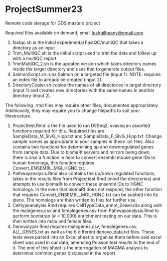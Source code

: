 # ProjectSummer23
Remote code storage for GDS masters project


Required files available on demand, email joshgilheany@gmail.com

1. fastqc.sh is the initial experimental FastQC/multiQC that takes a directory as an input
2. Trim_MultiQC.sh is the initial script used to trim the data and follow up with a multiQC report
3. TrimMultiQC_2.sh is the updated version which takes directory names inside the target directory and uses that to generate output files.
4. SalmonScript.sh runs Salmon on a targeted file (input 1). NOTE: requires an index file to already be created (input 2).
5. DirectoryCopier.sh copies the names of all directories in target directory (input 1) and creates new directories with the same names in another directory (input 2).

The following .rmd files may require other files, documented appropriately. Additionally, they may require you to change filepaths to suit your filestructure.
1. Projecttest.Rmd is the file used to run DESeq2, svaseq an assorted functions required for this. Required files are SampleData_M_SIvG_Hipp.txt and SampleData_F_SIvG_Hipp.txt.
   Change sample names as appropriate to your samples in these .txt files. Also contains two functions for determining up and downregulated genes from sample data.
   Due to biomaRt servers and mirrors being down, there is also a function in here to convert ensembl mouse gene IDs to human homologs, this function requires Convert_ENSEMBL_MGI_HGNC.txt.
2. Pathwayanalysis.Rmd also contains the up/down regulated functions, takes in the results files from Projecttest.Rmd (mind the directories) and attempts to use biomaRt to convert these ensembl IDs to HGNC homologs.
   In the even that biomaRt does not respond, the other function that requires Convert_ENSEMBL_MGI_HGNC.txt can be subbed into its place. The homologs are then written to files for further use.
4. Celltypeanalysis.Rmd requires CellTypeData_annot_Zeisel.rda along with the malegenes.csv and femalegenes.csv from Pathwayanalysis.Rmd to perform bootstrap (# = 10,000) enrichment testing on our data.
   This is then written into male and female files.
5. Denovolyzer.Rmd requires malegenes.csv, femalegenes.csv, ALL_GENES.txt as well as the 6 different denovo_data.txt files. These tests were pasted into an Excel sheet to organise them before
   said excel sheet was used in our data, amending Poisson test results to the end of it. The end of this sheet is the interrogation of MAGMA analysis to determine common genes discussed in the report.
